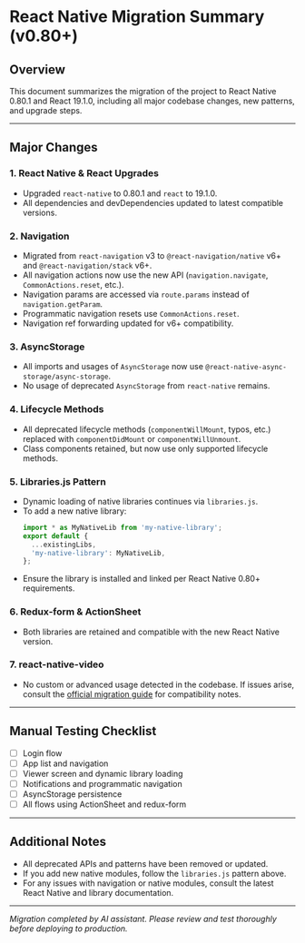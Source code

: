 # React Native Migration Summary (v0.80+)

## Overview
This document summarizes the migration of the project to React Native 0.80.1 and React 19.1.0, including all major codebase changes, new patterns, and upgrade steps.

---

## Major Changes

### 1. React Native & React Upgrades
- Upgraded `react-native` to 0.80.1 and `react` to 19.1.0.
- All dependencies and devDependencies updated to latest compatible versions.

### 2. Navigation
- Migrated from `react-navigation` v3 to `@react-navigation/native` v6+ and `@react-navigation/stack` v6+.
- All navigation actions now use the new API (`navigation.navigate`, `CommonActions.reset`, etc.).
- Navigation params are accessed via `route.params` instead of `navigation.getParam`.
- Programmatic navigation resets use `CommonActions.reset`.
- Navigation ref forwarding updated for v6+ compatibility.

### 3. AsyncStorage
- All imports and usages of `AsyncStorage` now use `@react-native-async-storage/async-storage`.
- No usage of deprecated `AsyncStorage` from `react-native` remains.

### 4. Lifecycle Methods
- All deprecated lifecycle methods (`componentWillMount`, typos, etc.) replaced with `componentDidMount` or `componentWillUnmount`.
- Class components retained, but now use only supported lifecycle methods.

### 5. Libraries.js Pattern
- Dynamic loading of native libraries continues via `libraries.js`.
- To add a new native library:
  ```js
  import * as MyNativeLib from 'my-native-library';
  export default {
    ...existingLibs,
    'my-native-library': MyNativeLib,
  };
  ```
- Ensure the library is installed and linked per React Native 0.80+ requirements.

### 6. Redux-form & ActionSheet
- Both libraries are retained and compatible with the new React Native version.

### 7. react-native-video
- No custom or advanced usage detected in the codebase. If issues arise, consult the [official migration guide](https://github.com/react-native-video/react-native-video#upgrading) for compatibility notes.

---

## Manual Testing Checklist
- [ ] Login flow
- [ ] App list and navigation
- [ ] Viewer screen and dynamic library loading
- [ ] Notifications and programmatic navigation
- [ ] AsyncStorage persistence
- [ ] All flows using ActionSheet and redux-form

---

## Additional Notes
- All deprecated APIs and patterns have been removed or updated.
- If you add new native modules, follow the `libraries.js` pattern above.
- For any issues with navigation or native modules, consult the latest React Native and library documentation.

---

_Migration completed by AI assistant. Please review and test thoroughly before deploying to production._ 